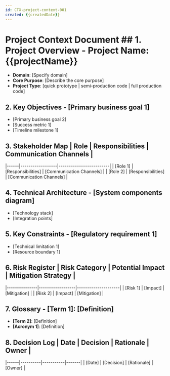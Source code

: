 ```yaml
---
id: CTX-project-context-001
created: {{createdDate}}
---
```


# Project Context Document ## 1. Project Overview - **Project Name**: {{projectName}}
- **Domain**: [Specify domain]
- **Core Purpose**: [Describe the core purpose]
- **Project Type**: [quick prototype | semi-production code | full production code]

## 2. Key Objectives - [Primary business goal 1]
- [Primary business goal 2]
- [Success metric 1]
- [Timeline milestone 1]

## 3. Stakeholder Map | Role | Responsibilities | Communication Channels |
|------|------------------|-------------------------|
| [Role 1] | [Responsibilities] | [Communication Channels] |
| [Role 2] | [Responsibilities] | [Communication Channels] |

## 4. Technical Architecture - [System components diagram]
- [Technology stack]
- [Integration points]

## 5. Key Constraints - [Regulatory requirement 1]
- [Technical limitation 1]
- [Resource boundary 1]

## 6. Risk Register | Risk Category | Potential Impact | Mitigation Strategy |
|---------------|------------------|---------------------|
| [Risk 1] | [Impact] | [Mitigation] |
| [Risk 2] | [Impact] | [Mitigation] |

## 7. Glossary - **[Term 1]**: [Definition]
- **[Term 2]**: [Definition]
- **[Acronym 1]**: [Definition]

## 8. Decision Log | Date | Decision | Rationale | Owner |
|------|----------|-----------|-------|
| [Date] | [Decision] | [Rationale] | [Owner] |